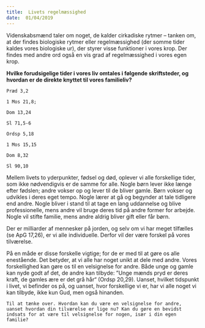 ```yaml
---
title:  Livets regelmæssighed
date:  01/04/2019
---
```


Videnskabsmænd taler om noget, de kalder cirkadiske rytmer – tanken om, at der findes biologiske rytmer eller regelmæssighed (der somme tider kaldes vores biologiske ur), der styrer visse funktioner i vores krop. Der findes med andre ord også en vis grad af regelmæssighed i vores egen krop.

**Hvilke forudsigelige tider i vores liv omtales i følgende skriftsteder, og hvordan er de direkte knyttet til vores familieliv?**

`Præd 3,2`

`1 Mos 21,8;`

`Dom 13,24`

`Sl 71,5-6`

`Ordsp 5,18`

`1 Mos 15,15`

`Dom 8,32`

`Sl 90,10`

Mellem livets to yderpunkter, fødsel og død, oplever vi alle forskellige tider, som ikke nødvendigvis er de samme for alle. Nogle børn lever ikke længe efter fødslen; andre vokser op og lever til de bliver gamle. Børn vokser og udvikles i deres eget tempo. Nogle lærer at gå og begynder at tale tidligere end andre. Nogle bliver i stand til at tage en lang uddannelse og blive professionelle, mens andre vil bruge deres tid på andre former for arbejde. Nogle vil stifte familie, mens andre aldrig bliver gift eller får børn.

Der er milliarder af mennesker på jorden, og selv om vi har meget tilfælles (se ApG 17,26), er vi alle individuelle. Derfor vil der være forskel på vores tilværelse.

På en måde er disse forskelle vigtige; for de er med til at gøre os alle enestående. Det betyder, at vi alle har noget unikt at dele med andre. Vores forskellighed kan gøre os til en velsignelse for andre. Både unge og gamle kan nyde godt af det, de andre kan tilbyde: ”Unge mænds pryd er deres kraft, de gamles ære er det grå hår“ (Ordsp 20,29). Uanset, hvilket tidspunkt i livet, vi befinder os på, og uanset, hvor forskellige vi er, har vi alle noget vi kan tilbyde, ikke kun Gud, men også hinanden.

`Til at tænke over. Hvordan kan du være en velsignelse for andre, uanset hvordan din tilværelse er lige nu? Kan du gøre en bevidst indsats for at være til velsignelse for nogen, især i din egen familie?`